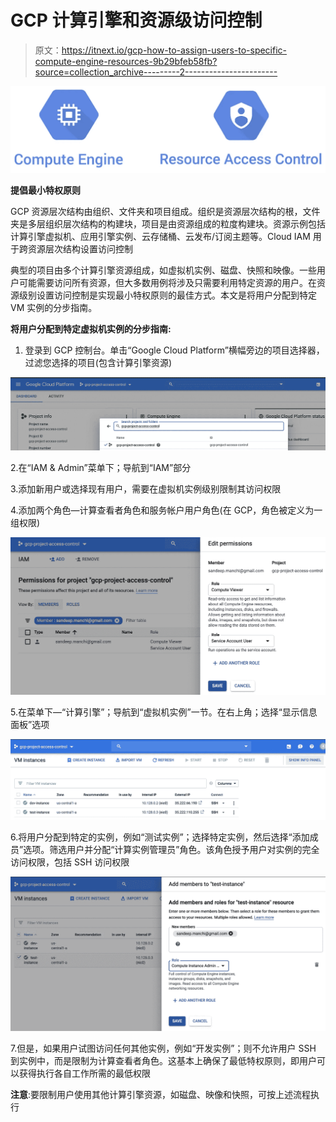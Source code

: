 # GCP 计算引擎和资源级访问控制

> 原文：<https://itnext.io/gcp-how-to-assign-users-to-specific-compute-engine-resources-9b29bfeb58fb?source=collection_archive---------2----------------------->

![](img/75516b7224125aa09573150e5955a600.png)

**提倡最小特权原则**

GCP 资源层次结构由组织、文件夹和项目组成。组织是资源层次结构的根，文件夹是多层组织层次结构的构建块，项目是由资源组成的粒度构建块。资源示例包括计算引擎虚拟机、应用引擎实例、云存储桶、云发布/订阅主题等。Cloud IAM 用于跨资源层次结构设置访问控制

典型的项目由多个计算引擎资源组成，如虚拟机实例、磁盘、快照和映像。一些用户可能需要访问所有资源，但大多数用例将涉及只需要利用特定资源的用户。在资源级别设置访问控制是实现最小特权原则的最佳方式。本文是将用户分配到特定 VM 实例的分步指南。

**将用户分配到特定虚拟机实例的分步指南:**

1.  登录到 GCP 控制台。单击“Google Cloud Platform”横幅旁边的项目选择器，过滤您选择的项目(包含计算引擎资源)

![](img/8d474aa1e5531faae65261d7e1d7d879.png)

2.在“IAM & Admin”菜单下；导航到“IAM”部分

3.添加新用户或选择现有用户，需要在虚拟机实例级别限制其访问权限

4.添加两个角色—计算查看者角色和服务帐户用户角色(在 GCP，角色被定义为一组权限)

![](img/0a01aee7502c2132081c46b66a16b27a.png)

5.在菜单下—“计算引擎”；导航到“虚拟机实例”一节。在右上角；选择“显示信息面板”选项

![](img/ac02782c8857924427d83ada1a6dac1d.png)

6.将用户分配到特定的实例，例如“测试实例”；选择特定实例，然后选择“添加成员”选项。筛选用户并分配“计算实例管理员”角色。该角色授予用户对实例的完全访问权限，包括 SSH 访问权限

![](img/8b49ee5c960541d2feaf0ac978f92d63.png)

7.但是，如果用户试图访问任何其他实例，例如“开发实例”；则不允许用户 SSH 到实例中，而是限制为计算查看者角色。这基本上确保了最低特权原则，即用户可以获得执行各自工作所需的最低权限

**注意**:要限制用户使用其他计算引擎资源，如磁盘、映像和快照，可按上述流程执行